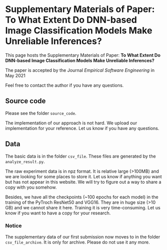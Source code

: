 # Supplementary Materials of Paper:  To What Extent Do DNN-based Image Classification Models Make Unreliable Inferences? #

This page hosts the Supplementary Materials of Paper:  **To What Extent Do DNN-based Image Classification Models Make Unreliable Inferences?**

The paper is accepted by the Journal *Empirical Software Engineering* in May 2021

Feel free to contact the author if you have any questions. 


## Source code
Please see the folder `source_code`.

The implementation of our approach is not hard. 
We upload our implementation for your reference.
Let us know if you have any questions.

## Data
The basic data is in the folder `csv_file`.
These files are generated by the `analyze_result.py`.

The raw experiment data is in npz format.
It is relative large (>100MB) and we are looking for some places to store it.
Let us know if anything you want but has not appear in this website. 
We will try to figure out a way to share a copy with you somehow.

Besides, we have all the checkpoints (~100 epochs for each model) in the training of the PyTroch ResNet50 and VGG16.
They are in huge size (>10 GB) and we cannot share it here.
Training it is very time-consuming.
Let us know if you want to have a copy for your research.

### Notice
The supplementary data of our first submission now moves to in the folder ``csv_file_archive``.
It is only for archive. 
Please do not use it any more. 
